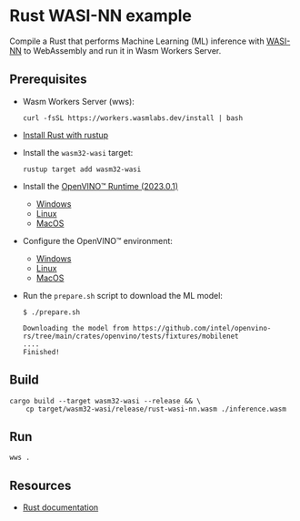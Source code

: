 # Rust WASI-NN example

Compile a Rust that performs Machine Learning (ML) inference with [WASI-NN](https://github.com/WebAssembly/wasi-nn) to WebAssembly and run it in Wasm Workers Server.

## Prerequisites

* Wasm Workers Server (wws):

  ```shell-session
  curl -fsSL https://workers.wasmlabs.dev/install | bash
  ```

* [Install Rust with rustup](https://www.rust-lang.org/tools/install)
* Install the `wasm32-wasi` target:

    ```shell-session
    rustup target add wasm32-wasi
    ```

* Install the [OpenVINO™ Runtime (2023.0.1)](https://docs.openvino.ai/2023.0)
  * [Windows](https://docs.openvino.ai/2023.0/openvino_docs_install_guides_installing_openvino_from_archive_windows.html)
  * [Linux](https://docs.openvino.ai/2023.0/openvino_docs_install_guides_installing_openvino_from_archive_linux.html)
  * [MacOS](https://docs.openvino.ai/2023.0/openvino_docs_install_guides_installing_openvino_from_archive_macos.html)
* Configure the OpenVINO™ environment:
  * [Windows](https://docs.openvino.ai/2023.0/openvino_docs_install_guides_installing_openvino_from_archive_windows.html#step-2-configure-the-environment)
  * [Linux](https://docs.openvino.ai/2023.0/openvino_docs_install_guides_installing_openvino_from_archive_linux.html#step-2-configure-the-environment)
  * [MacOS](https://docs.openvino.ai/2023.0/openvino_docs_install_guides_installing_openvino_from_archive_macos.html#step-2-configure-the-environment)
* Run the `prepare.sh` script to download the ML model:

    ```shell-session
    $ ./prepare.sh

    Downloading the model from https://github.com/intel/openvino-rs/tree/main/crates/openvino/tests/fixtures/mobilenet
    ....
    Finished!
    ```

## Build

```shell-session
cargo build --target wasm32-wasi --release && \
	cp target/wasm32-wasi/release/rust-wasi-nn.wasm ./inference.wasm
```

## Run

```shell-session
wws .
```

## Resources

* [Rust documentation](https://workers.wasmlabs.dev/docs/languages/rust)
